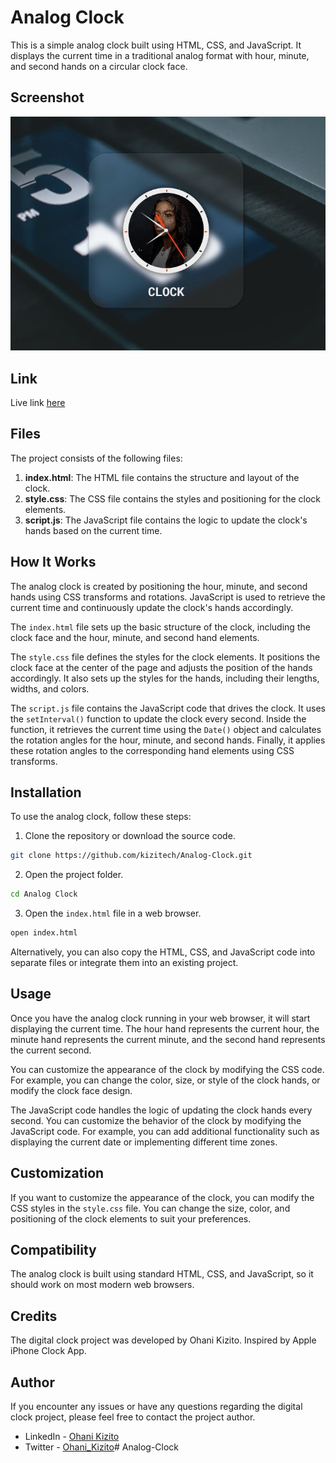# Analog Clock

This is a simple analog clock built using HTML, CSS, and JavaScript. It displays the current time in a traditional analog format with hour, minute, and second hands on a circular clock face.

## Screenshot

![Screenshot of Analog Clock](Images/screenshot.JPG)

## Link

Live link [here](https://web-analog-clock.netlify.app)


## Files

The project consists of the following files:

1. **index.html**: The HTML file contains the structure and layout of the clock.
2. **style.css**: The CSS file contains the styles and positioning for the clock elements.
3. **script.js**: The JavaScript file contains the logic to update the clock's hands based on the current time.

## How It Works

The analog clock is created by positioning the hour, minute, and second hands using CSS transforms and rotations. JavaScript is used to retrieve the current time and continuously update the clock's hands accordingly.

The `index.html` file sets up the basic structure of the clock, including the clock face and the hour, minute, and second hand elements.

The `style.css` file defines the styles for the clock elements. It positions the clock face at the center of the page and adjusts the position of the hands accordingly. It also sets up the styles for the hands, including their lengths, widths, and colors.

The `script.js` file contains the JavaScript code that drives the clock. It uses the `setInterval()` function to update the clock every second. Inside the function, it retrieves the current time using the `Date()` object and calculates the rotation angles for the hour, minute, and second hands. Finally, it applies these rotation angles to the corresponding hand elements using CSS transforms.

## Installation

To use the analog clock, follow these steps:

1. Clone the repository or download the source code.

```bash
git clone https://github.com/kizitech/Analog-Clock.git
```

2. Open the project folder.

```bash
cd Analog Clock
```

3. Open the `index.html` file in a web browser.

```bash
open index.html
```

Alternatively, you can also copy the HTML, CSS, and JavaScript code into separate files or integrate them into an existing project.

## Usage

Once you have the analog clock running in your web browser, it will start displaying the current time. The hour hand represents the current hour, the minute hand represents the current minute, and the second hand represents the current second.

You can customize the appearance of the clock by modifying the CSS code. For example, you can change the color, size, or style of the clock hands, or modify the clock face design.

The JavaScript code handles the logic of updating the clock hands every second. You can customize the behavior of the clock by modifying the JavaScript code. For example, you can add additional functionality such as displaying the current date or implementing different time zones.

## Customization

If you want to customize the appearance of the clock, you can modify the CSS styles in the `style.css` file. You can change the size, color, and positioning of the clock elements to suit your preferences.

## Compatibility

The analog clock is built using standard HTML, CSS, and JavaScript, so it should work on most modern web browsers.

## Credits

The digital clock project was developed by Ohani Kizito. Inspired by Apple iPhone Clock App.

## Author

If you encounter any issues or have any questions regarding the digital clock project, please feel free to contact the project author.

- LinkedIn - [Ohani Kizito](https://www.linkedin.com/in/ohanikizito/)
- Twitter - [Ohani_Kizito](https://www.twitter.com/Ohani_Kizito)# Analog-Clock
